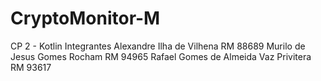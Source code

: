 # CryptoMonitor-M
CP 2 - Kotlin
Integrantes
Alexandre Ilha de Vilhena RM 88689
Murilo de Jesus Gomes Rocham RM 94965
Rafael Gomes de Almeida Vaz Privitera RM 93617
